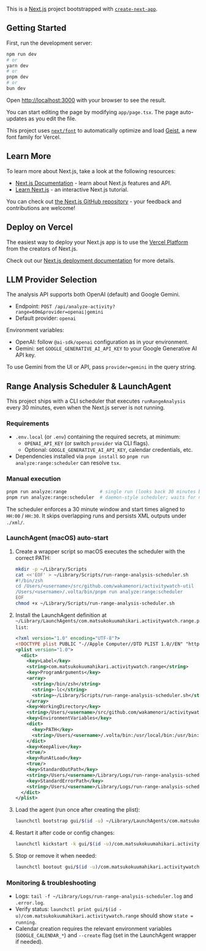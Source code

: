 This is a [Next.js](https://nextjs.org) project bootstrapped with [`create-next-app`](https://nextjs.org/docs/app/api-reference/cli/create-next-app).

## Getting Started

First, run the development server:

```bash
npm run dev
# or
yarn dev
# or
pnpm dev
# or
bun dev
```

Open [http://localhost:3000](http://localhost:3000) with your browser to see the result.

You can start editing the page by modifying `app/page.tsx`. The page auto-updates as you edit the file.

This project uses [`next/font`](https://nextjs.org/docs/app/building-your-application/optimizing/fonts) to automatically optimize and load [Geist](https://vercel.com/font), a new font family for Vercel.

## Learn More

To learn more about Next.js, take a look at the following resources:

- [Next.js Documentation](https://nextjs.org/docs) - learn about Next.js features and API.
- [Learn Next.js](https://nextjs.org/learn) - an interactive Next.js tutorial.

You can check out [the Next.js GitHub repository](https://github.com/vercel/next.js) - your feedback and contributions are welcome!

## Deploy on Vercel

The easiest way to deploy your Next.js app is to use the [Vercel Platform](https://vercel.com/new?utm_medium=default-template&filter=next.js&utm_source=create-next-app&utm_campaign=create-next-app-readme) from the creators of Next.js.

Check out our [Next.js deployment documentation](https://nextjs.org/docs/app/building-your-application/deploying) for more details.

## LLM Provider Selection

The analysis API supports both OpenAI (default) and Google Gemini.

- Endpoint: `POST /api/analyze-activity?range=60m&provider=openai|gemini`
- Default provider: `openai`

Environment variables:

- OpenAI: follow `@ai-sdk/openai` configuration as in your environment.
- Gemini: set `GOOGLE_GENERATIVE_AI_API_KEY` to your Google Generative AI API key.

To use Gemini from the UI or API, pass `provider=gemini` in the query string.

## Range Analysis Scheduler & LaunchAgent

This project ships with a CLI scheduler that executes `runRangeAnalysis` every 30 minutes, even when the Next.js server is not running.

### Requirements

- `.env.local` (or `.env`) containing the required secrets, at minimum:
  - `OPENAI_API_KEY` (or switch `provider` via CLI flags).
  - Optional: `GOOGLE_GENERATIVE_AI_API_KEY`, calendar credentials, etc.
- Dependencies installed via `pnpm install` so `pnpm run analyze:range:scheduler` can resolve `tsx`.

### Manual execution

```bash
pnpm run analyze:range            # single run (looks back 30 minutes by default)
pnpm run analyze:range:scheduler  # daemon-style scheduler; waits for next xx:00/xx:30
```

The scheduler enforces a 30 minute window and start times aligned to `HH:00` / `HH:30`. It skips overlapping runs and persists XML outputs under `./xml/`.

### LaunchAgent (macOS) auto-start

1. Create a wrapper script so macOS executes the scheduler with the correct PATH:

   ```bash
   mkdir -p ~/Library/Scripts
   cat <<'EOF' > ~/Library/Scripts/run-range-analysis-scheduler.sh
   #!/bin/zsh
   cd /Users/<username>/src/github.com/wakamenori/activitywatch-util
   /Users/<username>/.volta/bin/pnpm run analyze:range:scheduler
   EOF
   chmod +x ~/Library/Scripts/run-range-analysis-scheduler.sh
   ```

2. Install the LaunchAgent definition at `~/Library/LaunchAgents/com.matsukokuumahikari.activitywatch.range.plist`:

   ```xml
   <?xml version="1.0" encoding="UTF-8"?>
   <!DOCTYPE plist PUBLIC "-//Apple Computer//DTD PLIST 1.0//EN" "http://www.apple.com/DTDs/PropertyList-1.0.dtd">
   <plist version="1.0">
     <dict>
       <key>Label</key>
       <string>com.matsukokuumahikari.activitywatch.range</string>
       <key>ProgramArguments</key>
       <array>
         <string>/bin/zsh</string>
         <string>-lc</string>
         <string>~/Library/Scripts/run-range-analysis-scheduler.sh</string>
       </array>
       <key>WorkingDirectory</key>
       <string>/Users/<username>/src/github.com/wakamenori/activitywatch-util</string>
       <key>EnvironmentVariables</key>
       <dict>
         <key>PATH</key>
         <string>/Users/<username>/.volta/bin:/usr/local/bin:/usr/bin:/bin:/usr/sbin:/sbin</string>
       </dict>
       <key>KeepAlive</key>
       <true/>
       <key>RunAtLoad</key>
       <true/>
       <key>StandardOutPath</key>
       <string>/Users/<username>/Library/Logs/run-range-analysis-scheduler.log</string>
       <key>StandardErrorPath</key>
       <string>/Users/<username>/Library/Logs/run-range-analysis-scheduler.error.log</string>
     </dict>
   </plist>
   ```

3. Load the agent (run once after creating the plist):

   ```bash
   launchctl bootstrap gui/$(id -u) ~/Library/LaunchAgents/com.matsukokuumahikari.activitywatch.range.plist
   ```

4. Restart it after code or config changes:

   ```bash
   launchctl kickstart -k gui/$(id -u)/com.matsukokuumahikari.activitywatch.range
   ```

5. Stop or remove it when needed:

   ```bash
   launchctl bootout gui/$(id -u)/com.matsukokuumahikari.activitywatch.range
   ```

### Monitoring & troubleshooting

- Logs: `tail -f ~/Library/Logs/run-range-analysis-scheduler.log` and `.error.log`.
- Verify status: `launchctl print gui/$(id -u)/com.matsukokuumahikari.activitywatch.range` should show `state = running`.
- Calendar creation requires the relevant environment variables (`GOOGLE_CALENDAR_*`) and `--create` flag (set in the LaunchAgent wrapper if needed).
